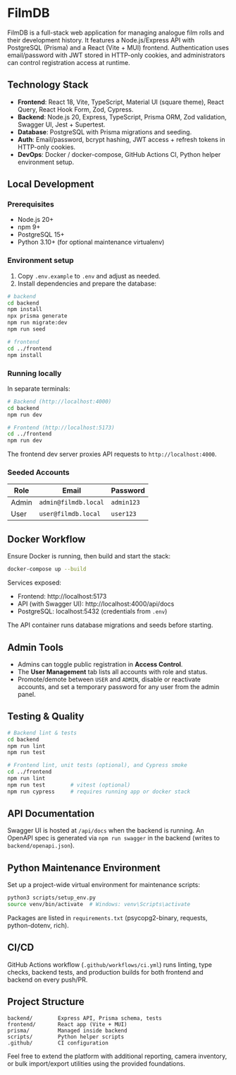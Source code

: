 # FilmDB

FilmDB is a full-stack web application for managing analogue film rolls and their development history. It features a Node.js/Express API with PostgreSQL (Prisma) and a React (Vite + MUI) frontend. Authentication uses email/password with JWT stored in HTTP-only cookies, and administrators can control registration access at runtime.

## Technology Stack

- **Frontend**: React 18, Vite, TypeScript, Material UI (square theme), React Query, React Hook Form, Zod, Cypress.
- **Backend**: Node.js 20, Express, TypeScript, Prisma ORM, Zod validation, Swagger UI, Jest + Supertest.
- **Database**: PostgreSQL with Prisma migrations and seeding.
- **Auth**: Email/password, bcrypt hashing, JWT access + refresh tokens in HTTP-only cookies.
- **DevOps**: Docker / docker-compose, GitHub Actions CI, Python helper environment setup.

## Local Development

### Prerequisites

- Node.js 20+
- npm 9+
- PostgreSQL 15+
- Python 3.10+ (for optional maintenance virtualenv)

### Environment setup

1. Copy `.env.example` to `.env` and adjust as needed.
2. Install dependencies and prepare the database:

```bash
# backend
cd backend
npm install
npx prisma generate
npm run migrate:dev
npm run seed

# frontend
cd ../frontend
npm install
```

### Running locally

In separate terminals:

```bash
# Backend (http://localhost:4000)
cd backend
npm run dev

# Frontend (http://localhost:5173)
cd ../frontend
npm run dev
```

The frontend dev server proxies API requests to `http://localhost:4000`.

### Seeded Accounts

| Role  | Email               | Password  |
|-------|---------------------|-----------|
| Admin | `admin@filmdb.local` | `admin123` |
| User  | `user@filmdb.local`  | `user123`  |

## Docker Workflow

Ensure Docker is running, then build and start the stack:

```bash
docker-compose up --build
```

Services exposed:

- Frontend: http://localhost:5173
- API (with Swagger UI): http://localhost:4000/api/docs
- PostgreSQL: localhost:5432 (credentials from `.env`)

The API container runs database migrations and seeds before starting.

## Admin Tools

- Admins can toggle public registration in **Access Control**.
- The **User Management** tab lists all accounts with role and status.
- Promote/demote between `USER` and `ADMIN`, disable or reactivate accounts, and set a temporary password for any user from the admin panel.

## Testing & Quality

```bash
# Backend lint & tests
cd backend
npm run lint
npm run test

# Frontend lint, unit tests (optional), and Cypress smoke
cd ../frontend
npm run lint
npm run test        # vitest (optional)
npm run cypress     # requires running app or docker stack
```

## API Documentation

Swagger UI is hosted at `/api/docs` when the backend is running. An OpenAPI spec is generated via `npm run swagger` in the backend (writes to `backend/openapi.json`).

## Python Maintenance Environment

Set up a project-wide virtual environment for maintenance scripts:

```bash
python3 scripts/setup_env.py
source venv/bin/activate  # Windows: venv\Scripts\activate
```

Packages are listed in `requirements.txt` (psycopg2-binary, requests, python-dotenv, rich).

## CI/CD

GitHub Actions workflow (`.github/workflows/ci.yml`) runs linting, type checks, backend tests, and production builds for both frontend and backend on every push/PR.

## Project Structure

```
backend/        Express API, Prisma schema, tests
frontend/       React app (Vite + MUI)
prisma/         Managed inside backend
scripts/        Python helper scripts
.github/        CI configuration
```

Feel free to extend the platform with additional reporting, camera inventory, or bulk import/export utilities using the provided foundations.
